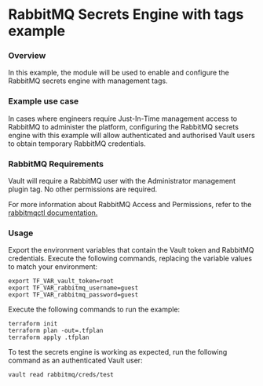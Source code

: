# RabbitMQ Secrets Engine with tags example

### Overview

In this example, the module will be used to enable and configure the RabbitMQ secrets engine with management tags.

### Example use case

In cases where engineers require Just-In-Time management access to RabbitMQ to administer the platform, configuring the RabbitMQ secrets engine with this example will allow authenticated and authorised Vault users to obtain temporary RabbitMQ credentials.

### RabbitMQ Requirements

Vault will require a RabbitMQ user with the Administrator management plugin tag.  No other permissions are required.

For more information about RabbitMQ Access and Permissions, refer to the [rabbitmqctl documentation.](https://www.rabbitmq.com/management.html#permissions)

### Usage

Export the environment variables that contain the Vault token and RabbitMQ credentials.  Execute the following commands, replacing the variable values to match your environment:

```shell script
export TF_VAR_vault_token=root
export TF_VAR_rabbitmq_username=guest
export TF_VAR_rabbitmq_password=guest
```

Execute the following commands to run the example:

```shell script
terraform init
terraform plan -out=.tfplan
terraform apply .tfplan
```

To test the secrets engine is working as expected, run the following command as an authenticated Vault user:

```shell script
vault read rabbitmq/creds/test
```